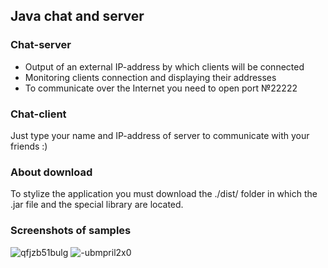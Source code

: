 <h2> Java chat and server </h2>

<h3> Chat-server </h3>

* Output of an external IP-address by which clients will be connected
* Monitoring clients connection and displaying their addresses
* To communicate over the Internet you need to open port №22222

<h3> Chat-client </h3>

Just type your name and IP-address of server to communicate with your friends :)

<h3>About download</h3>
To stylize the application you must download the ./dist/ folder in which the .jar file and the special library are located.

<h3>Screenshots of samples</h3>

![qfjzb51bulg](https://user-images.githubusercontent.com/24227985/29378925-7ea46c40-82c9-11e7-9aaa-88fe290d96b5.jpg)
![-ubmpril2x0](https://user-images.githubusercontent.com/24227985/29378926-7ecbbb10-82c9-11e7-8e56-6ccf8c865c3a.jpg)
